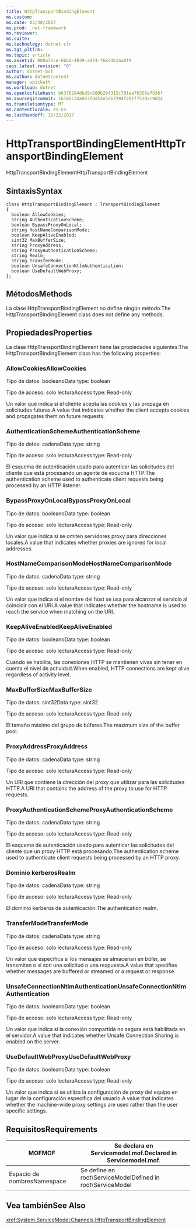 ```yaml
---
title: HttpTransportBindingElement
ms.custom: 
ms.date: 03/30/2017
ms.prod: .net-framework
ms.reviewer: 
ms.suite: 
ms.technology: dotnet-clr
ms.tgt_pltfrm: 
ms.topic: article
ms.assetid: 088a7bce-6bb2-4839-ad74-f68d4b1aa0f9
caps.latest.revision: "8"
author: dotnet-bot
ms.author: dotnetcontent
manager: wpickett
ms.workload: dotnet
ms.openlocfilehash: b6370284dbd9c680b29f315c791ea76356e7b36f
ms.sourcegitcommit: 16186c34a957fdd52e5db7294f291f7530ac9d24
ms.translationtype: MT
ms.contentlocale: es-ES
ms.lasthandoff: 12/22/2017
---
```

# <a name="httptransportbindingelement"></a><span data-ttu-id="67fc2-102">HttpTransportBindingElement</span><span class="sxs-lookup"><span data-stu-id="67fc2-102">HttpTransportBindingElement</span></span>
<span data-ttu-id="67fc2-103">HttpTransportBindingElement</span><span class="sxs-lookup"><span data-stu-id="67fc2-103">HttpTransportBindingElement</span></span>  
  
## <a name="syntax"></a><span data-ttu-id="67fc2-104">Sintaxis</span><span class="sxs-lookup"><span data-stu-id="67fc2-104">Syntax</span></span>  
  
```  
class HttpTransportBindingElement : TransportBindingElement  
{  
  boolean AllowCookies;  
  string AuthenticationScheme;  
  boolean BypassProxyOnLocal;  
  string HostNameComparisonMode;  
  boolean KeepAliveEnabled;  
  sint32 MaxBufferSize;  
  string ProxyAddress;  
  string ProxyAuthenticationScheme;  
  string Realm;  
  string TransferMode;  
  boolean UnsafeConnectionNtlmAuthentication;  
  boolean UseDefaultWebProxy;  
};  
```  
  
## <a name="methods"></a><span data-ttu-id="67fc2-105">Métodos</span><span class="sxs-lookup"><span data-stu-id="67fc2-105">Methods</span></span>  
 <span data-ttu-id="67fc2-106">La clase HttpTransportBindingElement no define ningún método.</span><span class="sxs-lookup"><span data-stu-id="67fc2-106">The HttpTransportBindingElement class does not define any methods.</span></span>  
  
## <a name="properties"></a><span data-ttu-id="67fc2-107">Propiedades</span><span class="sxs-lookup"><span data-stu-id="67fc2-107">Properties</span></span>  
 <span data-ttu-id="67fc2-108">La clase HttpTransportBindingElement tiene las propiedades siguientes:</span><span class="sxs-lookup"><span data-stu-id="67fc2-108">The HttpTransportBindingElement class has the following properties:</span></span>  
  
### <a name="allowcookies"></a><span data-ttu-id="67fc2-109">AllowCookies</span><span class="sxs-lookup"><span data-stu-id="67fc2-109">AllowCookies</span></span>  
 <span data-ttu-id="67fc2-110">Tipo de datos: booleano</span><span class="sxs-lookup"><span data-stu-id="67fc2-110">Data type: boolean</span></span>  
  
 <span data-ttu-id="67fc2-111">Tipo de acceso: solo lectura</span><span class="sxs-lookup"><span data-stu-id="67fc2-111">Access type: Read-only</span></span>  
  
 <span data-ttu-id="67fc2-112">Un valor que indica si el cliente acepta las cookies y las propaga en solicitudes futuras.</span><span class="sxs-lookup"><span data-stu-id="67fc2-112">A value that indicates whether the client accepts cookies and propagates them on future requests.</span></span>  
  
### <a name="authenticationscheme"></a><span data-ttu-id="67fc2-113">AuthenticationScheme</span><span class="sxs-lookup"><span data-stu-id="67fc2-113">AuthenticationScheme</span></span>  
 <span data-ttu-id="67fc2-114">Tipo de datos: cadena</span><span class="sxs-lookup"><span data-stu-id="67fc2-114">Data type: string</span></span>  
  
 <span data-ttu-id="67fc2-115">Tipo de acceso: solo lectura</span><span class="sxs-lookup"><span data-stu-id="67fc2-115">Access type: Read-only</span></span>  
  
 <span data-ttu-id="67fc2-116">El esquema de autenticación usado para autenticar las solicitudes del cliente que está procesando un agente de escucha HTTP.</span><span class="sxs-lookup"><span data-stu-id="67fc2-116">The authentication scheme used to authenticate client requests being processed by an HTTP listener.</span></span>  
  
### <a name="bypassproxyonlocal"></a><span data-ttu-id="67fc2-117">BypassProxyOnLocal</span><span class="sxs-lookup"><span data-stu-id="67fc2-117">BypassProxyOnLocal</span></span>  
 <span data-ttu-id="67fc2-118">Tipo de datos: booleano</span><span class="sxs-lookup"><span data-stu-id="67fc2-118">Data type: boolean</span></span>  
  
 <span data-ttu-id="67fc2-119">Tipo de acceso: solo lectura</span><span class="sxs-lookup"><span data-stu-id="67fc2-119">Access type: Read-only</span></span>  
  
 <span data-ttu-id="67fc2-120">Un valor que indica si se omiten servidores proxy para direcciones locales.</span><span class="sxs-lookup"><span data-stu-id="67fc2-120">A value that indicates whether proxies are ignored for local addresses.</span></span>  
  
### <a name="hostnamecomparisonmode"></a><span data-ttu-id="67fc2-121">HostNameComparisonMode</span><span class="sxs-lookup"><span data-stu-id="67fc2-121">HostNameComparisonMode</span></span>  
 <span data-ttu-id="67fc2-122">Tipo de datos: cadena</span><span class="sxs-lookup"><span data-stu-id="67fc2-122">Data type: string</span></span>  
  
 <span data-ttu-id="67fc2-123">Tipo de acceso: solo lectura</span><span class="sxs-lookup"><span data-stu-id="67fc2-123">Access type: Read-only</span></span>  
  
 <span data-ttu-id="67fc2-124">Un valor que indica si el nombre del host se usa para alcanzar el servicio al coincidir con el URI.</span><span class="sxs-lookup"><span data-stu-id="67fc2-124">A value that indicates whether the hostname is used to reach the service when matching on the URI.</span></span>  
  
### <a name="keepaliveenabled"></a><span data-ttu-id="67fc2-125">KeepAliveEnabled</span><span class="sxs-lookup"><span data-stu-id="67fc2-125">KeepAliveEnabled</span></span>  
 <span data-ttu-id="67fc2-126">Tipo de datos: booleano</span><span class="sxs-lookup"><span data-stu-id="67fc2-126">Data type: boolean</span></span>  
  
 <span data-ttu-id="67fc2-127">Tipo de acceso: solo lectura</span><span class="sxs-lookup"><span data-stu-id="67fc2-127">Access type: Read-only</span></span>  
  
 <span data-ttu-id="67fc2-128">Cuando se habilita, las conexiones HTTP se mantienen vivas sin tener en cuenta el nivel de actividad.</span><span class="sxs-lookup"><span data-stu-id="67fc2-128">When enabled, HTTP connections are kept alive regardless of activity level.</span></span>  
  
### <a name="maxbuffersize"></a><span data-ttu-id="67fc2-129">MaxBufferSize</span><span class="sxs-lookup"><span data-stu-id="67fc2-129">MaxBufferSize</span></span>  
 <span data-ttu-id="67fc2-130">Tipo de datos: sint32</span><span class="sxs-lookup"><span data-stu-id="67fc2-130">Data type: sint32</span></span>  
  
 <span data-ttu-id="67fc2-131">Tipo de acceso: solo lectura</span><span class="sxs-lookup"><span data-stu-id="67fc2-131">Access type: Read-only</span></span>  
  
 <span data-ttu-id="67fc2-132">El tamaño máximo del grupo de búferes.</span><span class="sxs-lookup"><span data-stu-id="67fc2-132">The maximum size of the buffer pool.</span></span>  
  
### <a name="proxyaddress"></a><span data-ttu-id="67fc2-133">ProxyAddress</span><span class="sxs-lookup"><span data-stu-id="67fc2-133">ProxyAddress</span></span>  
 <span data-ttu-id="67fc2-134">Tipo de datos: cadena</span><span class="sxs-lookup"><span data-stu-id="67fc2-134">Data type: string</span></span>  
  
 <span data-ttu-id="67fc2-135">Tipo de acceso: solo lectura</span><span class="sxs-lookup"><span data-stu-id="67fc2-135">Access type: Read-only</span></span>  
  
 <span data-ttu-id="67fc2-136">Un URI que contiene la dirección del proxy que utilizar para las solicitudes HTTP.</span><span class="sxs-lookup"><span data-stu-id="67fc2-136">A URI that contains the address of the proxy to use for HTTP requests.</span></span>  
  
### <a name="proxyauthenticationscheme"></a><span data-ttu-id="67fc2-137">ProxyAuthenticationScheme</span><span class="sxs-lookup"><span data-stu-id="67fc2-137">ProxyAuthenticationScheme</span></span>  
 <span data-ttu-id="67fc2-138">Tipo de datos: cadena</span><span class="sxs-lookup"><span data-stu-id="67fc2-138">Data type: string</span></span>  
  
 <span data-ttu-id="67fc2-139">Tipo de acceso: solo lectura</span><span class="sxs-lookup"><span data-stu-id="67fc2-139">Access type: Read-only</span></span>  
  
 <span data-ttu-id="67fc2-140">El esquema de autenticación usado para autenticar las solicitudes del cliente que un proxy HTTP está procesando.</span><span class="sxs-lookup"><span data-stu-id="67fc2-140">The authentication scheme used to authenticate client requests being processed by an HTTP proxy.</span></span>  
  
### <a name="realm"></a><span data-ttu-id="67fc2-141">Dominio kerberos</span><span class="sxs-lookup"><span data-stu-id="67fc2-141">Realm</span></span>  
 <span data-ttu-id="67fc2-142">Tipo de datos: cadena</span><span class="sxs-lookup"><span data-stu-id="67fc2-142">Data type: string</span></span>  
  
 <span data-ttu-id="67fc2-143">Tipo de acceso: solo lectura</span><span class="sxs-lookup"><span data-stu-id="67fc2-143">Access type: Read-only</span></span>  
  
 <span data-ttu-id="67fc2-144">El dominio kerberos de autenticación.</span><span class="sxs-lookup"><span data-stu-id="67fc2-144">The authentication realm.</span></span>  
  
### <a name="transfermode"></a><span data-ttu-id="67fc2-145">TransferMode</span><span class="sxs-lookup"><span data-stu-id="67fc2-145">TransferMode</span></span>  
 <span data-ttu-id="67fc2-146">Tipo de datos: cadena</span><span class="sxs-lookup"><span data-stu-id="67fc2-146">Data type: string</span></span>  
  
 <span data-ttu-id="67fc2-147">Tipo de acceso: solo lectura</span><span class="sxs-lookup"><span data-stu-id="67fc2-147">Access type: Read-only</span></span>  
  
 <span data-ttu-id="67fc2-148">Un valor que especifica si los mensajes se almacenan en búfer, se transmiten o si son una solicitud o una respuesta.</span><span class="sxs-lookup"><span data-stu-id="67fc2-148">A value that specifies whether messages are buffered or streamed or a request or response.</span></span>  
  
### <a name="unsafeconnectionntlmauthentication"></a><span data-ttu-id="67fc2-149">UnsafeConnectionNtlmAuthentication</span><span class="sxs-lookup"><span data-stu-id="67fc2-149">UnsafeConnectionNtlmAuthentication</span></span>  
 <span data-ttu-id="67fc2-150">Tipo de datos: booleano</span><span class="sxs-lookup"><span data-stu-id="67fc2-150">Data type: boolean</span></span>  
  
 <span data-ttu-id="67fc2-151">Tipo de acceso: solo lectura</span><span class="sxs-lookup"><span data-stu-id="67fc2-151">Access type: Read-only</span></span>  
  
 <span data-ttu-id="67fc2-152">Un valor que indica si la conexión compartida no segura está habilitada en el servidor.</span><span class="sxs-lookup"><span data-stu-id="67fc2-152">A value that indicates whether Unsafe Connection Sharing is enabled on the server.</span></span>  
  
### <a name="usedefaultwebproxy"></a><span data-ttu-id="67fc2-153">UseDefaultWebProxy</span><span class="sxs-lookup"><span data-stu-id="67fc2-153">UseDefaultWebProxy</span></span>  
 <span data-ttu-id="67fc2-154">Tipo de datos: booleano</span><span class="sxs-lookup"><span data-stu-id="67fc2-154">Data type: boolean</span></span>  
  
 <span data-ttu-id="67fc2-155">Tipo de acceso: solo lectura</span><span class="sxs-lookup"><span data-stu-id="67fc2-155">Access type: Read-only</span></span>  
  
 <span data-ttu-id="67fc2-156">Un valor que indica si se utiliza la configuración de proxy del equipo en lugar de la configuración específica del usuario.</span><span class="sxs-lookup"><span data-stu-id="67fc2-156">A value that indicates whether the machine-wide proxy settings are used rather than the user specific settings.</span></span>  
  
## <a name="requirements"></a><span data-ttu-id="67fc2-157">Requisitos</span><span class="sxs-lookup"><span data-stu-id="67fc2-157">Requirements</span></span>  
  
|<span data-ttu-id="67fc2-158">MOF</span><span class="sxs-lookup"><span data-stu-id="67fc2-158">MOF</span></span>|<span data-ttu-id="67fc2-159">Se declara en Servicemodel.mof.</span><span class="sxs-lookup"><span data-stu-id="67fc2-159">Declared in Servicemodel.mof.</span></span>|  
|---------|-----------------------------------|  
|<span data-ttu-id="67fc2-160">Espacio de nombres</span><span class="sxs-lookup"><span data-stu-id="67fc2-160">Namespace</span></span>|<span data-ttu-id="67fc2-161">Se define en root\ServiceModel</span><span class="sxs-lookup"><span data-stu-id="67fc2-161">Defined in root\ServiceModel</span></span>|  
  
## <a name="see-also"></a><span data-ttu-id="67fc2-162">Vea también</span><span class="sxs-lookup"><span data-stu-id="67fc2-162">See Also</span></span>  
 <xref:System.ServiceModel.Channels.HttpTransportBindingElement>
